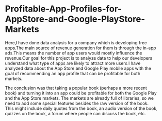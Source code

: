 # Profitable-App-Profiles-for-AppStore-and-Google-PlayStore-Markets
Here,I have done data analysis for a company which is developing free apps.The main source of revenue generation for them is through the in-app ads.This means the number of app users would mostly influence the revenue.Our goal for this project is to analyze data to help our developers understand what type of apps are likely to attract more users.I have analyzed data about the App Store and Google Play mobile apps with the goal of recommending an app profile that can be profitable for both markets.

The conclusion was that taking a popular book (perhaps a more recent book) and turning it into an app could be profitable for both the Google Play and the App Store markets. The markets are already full of libraries, so we need to add some special features besides the raw version of the book. This might include daily quotes from the book, an audio version of the book, quizzes on the book, a forum where people can discuss the book, etc.
